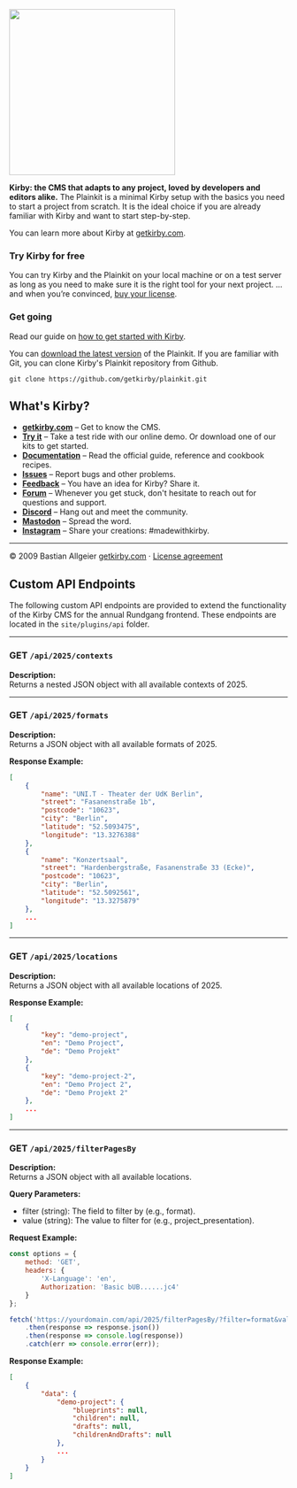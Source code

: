 <img src="http://getkirby.com/assets/images/github/plainkit.jpg" width="300">

**Kirby: the CMS that adapts to any project, loved by developers and editors alike.**
The Plainkit is a minimal Kirby setup with the basics you need to start a project from scratch. It is the ideal choice if you are already familiar with Kirby and want to start step-by-step.

You can learn more about Kirby at [getkirby.com](https://getkirby.com).

### Try Kirby for free

You can try Kirby and the Plainkit on your local machine or on a test server as long as you need to make sure it is the right tool for your next project. … and when you’re convinced, [buy your license](https://getkirby.com/buy).

### Get going

Read our guide on [how to get started with Kirby](https://getkirby.com/docs/guide/quickstart).

You can [download the latest version](https://github.com/getkirby/plainkit/archive/main.zip) of the Plainkit.
If you are familiar with Git, you can clone Kirby's Plainkit repository from Github.

    git clone https://github.com/getkirby/plainkit.git

## What's Kirby?

- **[getkirby.com](https://getkirby.com)** – Get to know the CMS.
- **[Try it](https://getkirby.com/try)** – Take a test ride with our online demo. Or download one of our kits to get started.
- **[Documentation](https://getkirby.com/docs/guide)** – Read the official guide, reference and cookbook recipes.
- **[Issues](https://github.com/getkirby/kirby/issues)** – Report bugs and other problems.
- **[Feedback](https://feedback.getkirby.com)** – You have an idea for Kirby? Share it.
- **[Forum](https://forum.getkirby.com)** – Whenever you get stuck, don't hesitate to reach out for questions and support.
- **[Discord](https://chat.getkirby.com)** – Hang out and meet the community.
- **[Mastodon](https://mastodon.social/@getkirby)** – Spread the word.
- **[Instagram](https://www.instagram.com/getkirby/)** – Share your creations: #madewithkirby.

---

© 2009 Bastian Allgeier
[getkirby.com](https://getkirby.com) · [License agreement](https://getkirby.com/license)

## Custom API Endpoints

The following custom API endpoints are provided to extend the functionality of the Kirby CMS for the annual Rundgang frontend. These endpoints are located in the `site/plugins/api` folder.

---

### **GET** `/api/2025/contexts`

**Description:**  
Returns a nested JSON object with all available contexts of 2025.

---

### **GET** `/api/2025/formats`

**Description:**  
Returns a JSON object with all available formats of 2025.

**Response Example:**

```json
[
    {
        "name": "UNI.T - Theater der UdK Berlin",
        "street": "Fasanenstraße 1b",
        "postcode": "10623",
        "city": "Berlin",
        "latitude": "52.5093475",
        "longitude": "13.3276388"
    },
    {
        "name": "Konzertsaal",
        "street": "Hardenbergstraße, Fasanenstraße 33 (Ecke)",
        "postcode": "10623",
        "city": "Berlin",
        "latitude": "52.5092561",
        "longitude": "13.3275879"
    },
    ...
]
```

---

### **GET** `/api/2025/locations`

**Description:**  
Returns a JSON object with all available locations of 2025.

**Response Example:**

```json
[
    {
        "key": "demo-project",
        "en": "Demo Project",
        "de": "Demo Projekt"
    },
    {
        "key": "demo-project-2",
        "en": "Demo Project 2",
        "de": "Demo Projekt 2"
    },
    ...
]
```

---

### **GET** `/api/2025/filterPagesBy`

**Description:**  
Returns a JSON object with all available locations.

**Query Parameters:**

- filter (string): The field to filter by (e.g., format).
- value (string): The value to filter for (e.g., project_presentation).

**Request Example:**

```javascript
const options = {
    method: 'GET',
    headers: {
        'X-Language': 'en',
        Authorization: 'Basic bUB......jc4'
    }
};

fetch('https://yourdomain.com/api/2025/filterPagesBy/?filter=format&value=project_presentation', options)
    .then(response => response.json())
    .then(response => console.log(response))
    .catch(err => console.error(err));
```

**Response Example:**

```json
[
    {
        "data": {
            "demo-project": {
                "blueprints": null,
                "children": null,
                "drafts": null,
                "childrenAndDrafts": null
            },
            ...
        }
    }
]
```
